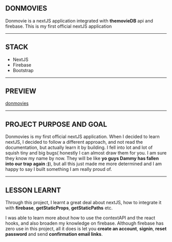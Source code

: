 ## DONMOVIES

Donmovie is a nextJS application integrated with **themovieDB** api and firebase. This is my first official nextJS application

---

## STACK
* NextJS
* Firebase
* Bootstrap

---

## PREVIEW

[donmovies](https://donmovies.vercel.app/)

---

## PROJECT PURPOSE AND GOAL

Donmovies is my first official nextJS application. When I decided to learn nextJS, I decided to follow a different approach, and not read the documentation, but actually learn it by building. I fell into lot and lot of squish tiny and big bugs( honestly I can almost draw them for you. I am sure they know my name by now. They will be like **yo guys Dammy has fallen into our trap again :)**), but all this just made me more determined and I am happy to say I built something I am really proud of.


---
## LESSON LEARNT

Through this project, I learnt a great deal about nextJS, how to integrate it with **firebase**, **getStaticProps**, **getStaticPaths** etc. 

I was able to learn more about how to use the contextAPI and the react hooks, and also broaden my knowledge on firebase. Although firebase has zero use in this project, all it does is let you **create an account**, **signin**, **reset password** and send **confirmation email links**.


